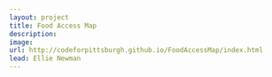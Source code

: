 ```yaml
---
layout: project
title: Food Access Map
description: 
image: 
url: http://codeforpittsburgh.github.io/FoodAccessMap/index.html
lead: Ellie Newman
---
```


